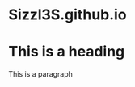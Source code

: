# Sizzl3S.github.io

<html>
  <head>
  <title>This is a title</title>
  </head>
  
<body>
  
<h1>This is a heading</h1>
<p>This is a paragraph</p>

</body>

</html>

